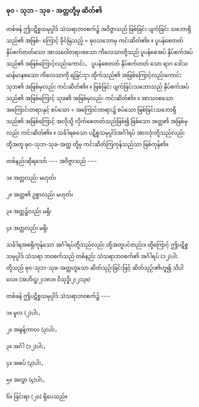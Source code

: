 ### ဓု၀ - သုဘ - သုခ - အတ္တတို့မှ ဆိတ်၏

တစ်ဖန် ဤပဋိစ္စသမုပ္ပါဒ် သံသရာဘ၀စက်၌ အဝိဇ္ဇာသည် ဖြစ်ခြင်း ပျက်ခြင်း သဘောရှိသည်၏ အဖြစ်-
ကြောင့် ခိုင်မြဲသည့် = ဓု၀သဘောမှ ကင်းဆိတ်၏။ ။ ပူပန်စေတတ် နှိပ်စက်တတ်သော အာသဝေါတရားစသော
ကိလေသာတို့သည် ပူပန်စေအပ် နှိပ်စက်အပ်သည်၏ အဖြစ်ကြောင့်လည်းကောင်း， ပူပန်စေတတ် နှိပ်စက်တတ်
သော ရာဂ ဒေါသ မာန်မာနစသော ကိလေသာကို ရခြင်းငှာ ထိုက်သည်၏ အဖြစ်ကြောင့်လည်းကောင်း သုဘ၏
အဖြစ်မှလည်း ကင်းဆိတ်၏။ ။ ဖြစ်ခြင်း ပျက်ခြင်းသဘောသည် နှိပ်စက်အပ်သည်၏ အဖြစ်ကြောင့် သုခ၏
အဖြစ်မှလည်း ကင်းဆိတ်၏။ ။ အာသ၀စသော အကြောင်းတရားနှင့် စပ်သော = အကြောင်းတရား၌ စပ်သော
ဖြစ်ခြင်းသဘောရှိသည်၏ အဖြစ်ကြောင့် အလိုသို့ လိုက်စေတတ်သည်ဖြစ်၍ ဖြစ်သော အတ္တ၏ အဖြစ်မှလည်း
ကင်းဆိတ်၏။ ။ သင်္ခါရစသော ပဋိစ္စသမုပ္ပါဒ်အင်္ဂါရပ် အားလုံးတို့သည်လည်း ထို့အတူ ဓု၀-သုဘ-သုခ-အတ္တ
တို့မှ ကင်းဆိတ်ကြကုန်သည်သာ ဖြစ်ကုန်၏။

တစ်နည်းဆိုရသော် ---- အဝိဇ္ဇာသည် ----

၁။ အတ္တလည်း မဟုတ်၊

၂။ အတ္တ၏ ဥစ္စာလည်း မဟုတ်၊

၃။ အတ္တ၌လည်း မရှိ၊

၄။ အတ္တလည်း မရှိ၊

သင်္ခါရအစရှိကုန်သော အင်္ဂါရပ်တို့သည်လည်း ထို့အတူပင်တည်း။ ထို့ကြောင့် ဤပဋိစ္စသမုပ္ပါဒ် သံသရာ
ဘ၀စက်သည် တစ်နည်း သံသရာဘ၀စက်၏ အင်္ဂါရပ် (၁၂)ပါးတို့သည် ဓု၀-သုဘ-သုခ-အတ္တဟူသော
ဆိတ်သုဉ်းခြင်းဖြင့် ဆိတ်သုဉ်း၏ဟူ၍ သိပါလေ။ (အဘိ၊ဋ္ဌ၊၂၊၁၈၁။ ဝိသုဒ္ဓိ၊၂၊၂၁၃။)

တစ်ဖန် ဤပဋိစ္စသမုပ္ပါဒ် သံသရာဘ၀စက်၌ ----

၁။ မူလ (၂)ပါး，

၂။ အဓွန့်ကာလ (၃)ပါး，

၃။ အင်္ဂါ (၁၂)ပါး，

၄။ အစပ် (၃)ပါး，

၅။ အလွှာ (၄)ပါး，

၆။ ခြင်းရာ (၂၀) ရှိပေသည်။